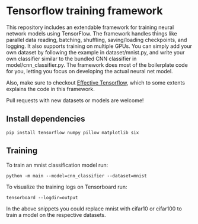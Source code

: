 # Tensorflow training framework

This repository includes an extendable framework for training neural network models using TensorFlow. The framework handles things like parallel data reading, batching, shuffling, saving/loading checkpoints, and logging. It also supports training on multiple GPUs. You can simply add your own dataset by following the example in dataset/mnist.py, and write your own classifier similar to the bundled CNN classifier in model/cnn_classifier.py. The framework does most of the boilerplate code for you, letting you focus on developing the actual neural net model.

Also, make sure to checkout [Effective Tensorflow](https://github.com/vahidk/EffectiveTensorflow), which to some extents explains the code in this framework.

Pull requests with new datasets or models are welcome!

## Install dependencies
```
pip install tensorflow numpy pillow matplotlib six
```

## Training
To train an mnist classification model run:
```
python -m main --model=cnn_classifier --dataset=mnist
```

To visualize the training logs on Tensorboard run:
```
tensorboard --logdir=output
```

In the above snippets you could replace mnist with cifar10 or cifar100 to train a model on the respective datasets.

